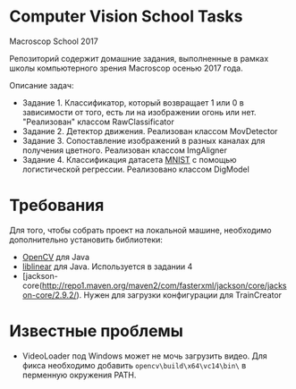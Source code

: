 ﻿# Computer Vision School Tasks
Macroscop School 2017

Репозиторий содержит домашние задания, выполненные в рамках школы компьютерного зрения Macroscop осенью 2017 года.

Описание задач:

* Задание 1. Классификатор, который возвращает 1 или 0 в зависимости от того, есть ли на изображении огонь или нет. "Реализован" классом RawClassificator
* Задание 2. Детектор движения. Реализован классом MovDetector
* Задание 3. Сопоставление изображений в разных каналах для получения цветного. Реализован классом ImgAligner
* Задание 4. Классификация датасета [MNIST](http://yann.lecun.com/exdb/mnist/) с помощью логистической регрессии. Реализовано классом DigModel

# Требования

Для того, чтобы собрать проект на локальной машине, необходимо дополнительно установить библиотеки:

* [OpenCV](https://opencv.org/releases.html) для Java
* [liblinear](https://www.csie.ntu.edu.tw/~cjlin/liblinear/) для Java. Используется в задании 4
* [jackson-core(http://repo1.maven.org/maven2/com/fasterxml/jackson/core/jackson-core/2.9.2/). Нужен для загрузки конфигурации для TrainCreator

# Известные проблемы

* VideoLoader под Windows может не мочь загрузить видео. Для фикса необходимо добавить ```opencv\build\x64\vc14\bin\``` в перменную окружения PATH. 